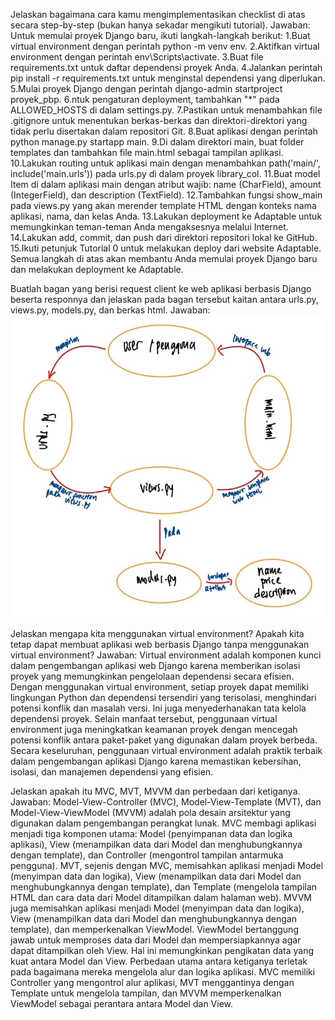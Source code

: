 Jelaskan bagaimana cara kamu mengimplementasikan checklist di atas secara step-by-step (bukan hanya sekadar mengikuti tutorial).
Jawaban:
Untuk memulai proyek Django baru, ikuti langkah-langkah berikut:
1.Buat virtual environment dengan perintah python -m venv env.
2.Aktifkan virtual environment dengan perintah env\Scripts\activate.
3.Buat file requirements.txt untuk daftar dependensi proyek Anda.
4.Jalankan perintah pip install -r requirements.txt untuk menginstal dependensi yang diperlukan.
5.Mulai proyek Django dengan perintah django-admin startproject proyek_pbp.
6.ntuk pengaturan deployment, tambahkan "*" pada ALLOWED_HOSTS di dalam settings.py.
7.Pastikan untuk menambahkan file .gitignore untuk menentukan berkas-berkas dan direktori-direktori yang tidak perlu disertakan dalam repositori Git.
8.Buat aplikasi dengan perintah python manage.py startapp main.
9.Di dalam direktori main, buat folder templates dan tambahkan file main.html sebagai tampilan aplikasi.
10.Lakukan routing untuk aplikasi main dengan menambahkan path('main/', include('main.urls')) pada urls.py di dalam proyek library_col.
11.Buat model Item di dalam aplikasi main dengan atribut wajib: name (CharField), amount (IntegerField), dan description (TextField).
12.Tambahkan fungsi show_main pada views.py yang akan merender template HTML dengan konteks nama aplikasi, nama, dan kelas Anda.
13.Lakukan deployment ke Adaptable untuk memungkinkan teman-teman Anda mengaksesnya melalui Internet.
14.Lakukan add, commit, dan push dari direktori repositori lokal ke GitHub.
15.Ikuti petunjuk Tutorial 0 untuk melakukan deploy dari website Adaptable.
Semua langkah di atas akan membantu Anda memulai proyek Django baru dan melakukan deployment ke Adaptable.

Buatlah bagan yang berisi request client ke web aplikasi berbasis Django beserta responnya dan jelaskan pada bagan tersebut kaitan antara urls.py, views.py, models.py, dan berkas html.
Jawaban:
![Alt text](image.png)

Jelaskan mengapa kita menggunakan virtual environment? Apakah kita tetap dapat membuat aplikasi web berbasis Django tanpa menggunakan virtual environment?
Jawaban:
Virtual environment adalah komponen kunci dalam pengembangan aplikasi web Django karena memberikan isolasi proyek yang memungkinkan pengelolaan dependensi secara efisien. Dengan menggunakan virtual environment, setiap proyek dapat memiliki lingkungan Python dan dependensi tersendiri yang terisolasi, menghindari potensi konflik dan masalah versi. Ini juga menyederhanakan tata kelola dependensi proyek.
Selain manfaat tersebut, penggunaan virtual environment juga meningkatkan keamanan proyek dengan mencegah potensi konflik antara paket-paket yang digunakan dalam proyek berbeda. Secara keseluruhan, penggunaan virtual environment adalah praktik terbaik dalam pengembangan aplikasi Django karena memastikan kebersihan, isolasi, dan manajemen dependensi yang efisien.

Jelaskan apakah itu MVC, MVT, MVVM dan perbedaan dari ketiganya.
Jawaban:
Model-View-Controller (MVC), Model-View-Template (MVT), dan Model-View-ViewModel (MVVM) adalah pola desain arsitektur yang digunakan dalam pengembangan perangkat lunak.
MVC membagi aplikasi menjadi tiga komponen utama: Model (penyimpanan data dan logika aplikasi), View (menampilkan data dari Model dan menghubungkannya dengan template), dan Controller (mengontrol tampilan antarmuka pengguna).
MVT, sejenis dengan MVC, memisahkan aplikasi menjadi Model (menyimpan data dan logika), View (menampilkan data dari Model dan menghubungkannya dengan template), dan Template (mengelola tampilan HTML dan cara data dari Model ditampilkan dalam halaman web).
MVVM juga memisahkan aplikasi menjadi Model (menyimpan data dan logika), View (menampilkan data dari Model dan menghubungkannya dengan template), dan memperkenalkan ViewModel. ViewModel bertanggung jawab untuk memproses data dari Model dan mempersiapkannya agar dapat ditampilkan oleh View. Hal ini memungkinkan pengikatan data yang kuat antara Model dan View.
Perbedaan utama antara ketiganya terletak pada bagaimana mereka mengelola alur dan logika aplikasi. MVC memiliki Controller yang mengontrol alur aplikasi, MVT menggantinya dengan Template untuk mengelola tampilan, dan MVVM memperkenalkan ViewModel sebagai perantara antara Model dan View.